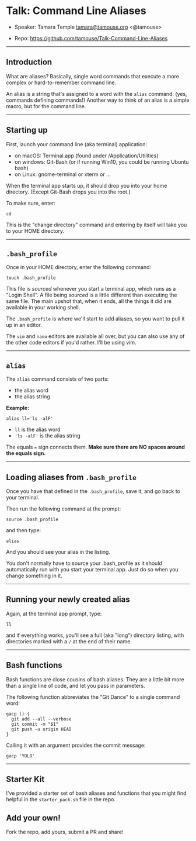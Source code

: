 #

# Talk: Command Line Aliases

- Speaker: Tamara Temple <tamara@tamouse.org> <@tamouse>

- Repo: <https://github.com/tamouse/Talk-Command-Line-Aliases>




-----

## Introduction

What are aliases? Basically, single word commands that execute a more
complex or hard-to-remember command line.

An alias is a string that's assigned to a word with the `alias`
command. (yes, commands defining commands!) Another way to think of an
alias is a simple macro, but for the command line.

-----

## Starting up

First, launch your command line (aka terminal) application:

* on macOS: Terminal.app (found under /Application/Utilities)
* on windows: Git-Bash (or if running Win10, you could be running
  Ubuntu bash)
* on Linux: gnome-terminal or xterm or ...

When the terminal app starts up, it should drop you into your home
directory. (Except Git-Bash drops you into the root.)

To make sure, enter:

    cd

This is the "change directory" command and entering by itself will
take you to your HOME directory.

-----

## `.bash_profile`

Once in your HOME directory, enter the following command:

    touch .bash_profile

This file is *sourced* whenever you start a terminal app, which runs as a
"Login Shell". A file being *sourced* is a little different than
executing the same file. The main upshot that, when it ends, all the
things it did are available in your working shell.

The `.bash_profile` is where we'll start to add aliases, so you want
to pull it up in an editor.

The `vim` and `nano` editors are available all over, but you can also
use any of the other code editors if you'd rather. I'll be using vim.

-----

## `alias`

The `alias` command consists of two parts:

- the alias word
- the alias string

**Example:**

    alias ll='ls -alF'

- `ll` is the alias word
- `'ls -alF'` is the alias string

The equals `=` sign connects them.
**Make sure there are NO spaces around the equals sign.**

-----

## Loading aliases from `.bash_profile`

Once you have that defined in the `.bash_profile`, save it, and go
back to your terminal.

Then run the following command at the prompt:

    source .bash_profile

and then type:

    alias

And you should see your alias in the listing.

You don't normally have to source your .bash_profile as it should
automatically run with you start your terminal app. Just do so when
you change something in it.

-----

## Running your newly created alias

Again, at the terminal app prompt, type:

    ll

and if everything works, you'll see a full (aka "long") directory
listing, with directories marked with a `/` at the end of their name.

-----

## Bash functions

Bash functions are close cousins of bash aliases. They are a little
bit more than a single line of code, and let you pass in parameters.

The following function abbreviates the "Git Dance" to a single command
word:

    gacp () {
      git add --all --verbose
      git commit -m "$1"
      git push -u origin HEAD
    }

Calling it with an argument provides the commit message:

    gacp 'YOLO'

-----

## Starter Kit

I've provided a starter set of bash aliases and functions that you
might find helpful in the `starter_pack.sh` file in the repo.

## Add your own!

Fork the repo, add yours, submit a PR and share!
